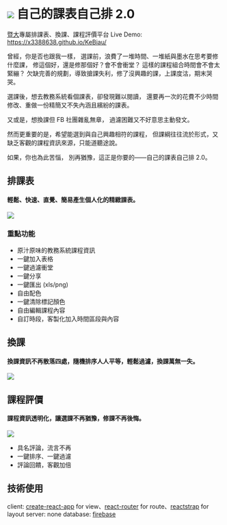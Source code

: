 # ![](https://x3388638.github.io/KeBiau/logo.png) 自己的課表自己排 2.0
[暨大](http://www.gazette.ncnu.edu.tw/)專屬排課表、換課、課程評價平台
Live Demo: https://x3388638.github.io/KeBiau/

曾經，你是否也跟我一樣，
選課前，浪費了一堆時間、一堆紙與墨水在思考要修什麼課，
修這個好，還是修那個好？會不會衝堂？
這樣的課程組合時間會不會太緊繃？
欠缺完善的規劃，導致搶課失利，修了沒興趣的課，上課度沽，期末哭哭。

選課後，想去教務系統看個課表，卻發現難以閱讀，
還要再一次的花費不少時間修改、重做一份精簡又不失內涵且繽紛的課表。

又或是，想換課但 FB 社團雜亂無章，
過濾困難又不好意思主動發文。

然而更重要的是，希望能選到與自己興趣相符的課程，
但課綱往往流於形式，又缺乏客觀的課程資訊來源，只能道聽途說。

如果，你也為此苦惱，
別再猶豫，這正是你要的——自己的課表自己排 2.0。

## 排課表
#### 輕鬆、快速、直覺、簡易產生個人化的精緻課表。
![](https://lh5.googleusercontent.com/RiGIcRlGOtzZfUiA4vbhuvOs4KA6yv-2WQDUPXlZ349pNF9ZbEHzPNGCNi_CVHrmGHykNyvLpHwzPg=w3360-h1952-rw)

### 重點功能
- 原汁原味的教務系統課程資訊
- 一鍵加入表格
- 一鍵過濾衝堂
- 一鍵分享
- 一鍵匯出 (xls/png)
- 自由配色
- 一鍵清除標記顏色
- 自由編輯課程內容
- 自訂時段，客製化加入時間區段與內容

## 換課
#### 換課資訊不再散落四處，隨機排序人人平等，輕鬆過濾，換課萬無一失。
![](https://lh3.googleusercontent.com/xiLUEsEFvOWysA2sesxEY-7GyD5t3Zwxkp9PS_OxwQZOHKgMKAr0bIpk1WD0FXNu82_tN3l3yC7vgA=w3360-h1952-rw)

## 課程評價
#### 課程資訊透明化，讓選課不再猶豫，修課不再後悔。
![](https://lh6.googleusercontent.com/GIYydYj0EeozDMbfBKCj2iaFqpDNlXnbDWME_SsflKLkt7gddrNbm4_zUFex6GfT2MJP7Fhat61ANg=w3360-h1952-rw)

- 具名評論，流言不再
- 一鍵排序、一鍵過濾
- 評論回饋，客觀加倍

## 技術使用
client: [create-react-app](https://github.com/facebookincubator/create-react-app) for view、[react-router](https://github.com/ReactTraining/react-router) for route、[reactstrap](https://github.com/reactstrap/reactstrap) for layout
server: none
database: [firebase](https://firebase.google.com/)
